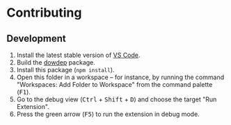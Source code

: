# Contributing

## Development

1. Install the latest stable version of [VS Code](https://code.visualstudio.com/).
2. Build the [dowdep](../core) package.
3. Install this package (`npm install`).
4. Open this folder in a workspace – for instance, by running the command "Workspaces: Add Folder to Workspace" from the command palette (<kbd>F1</kbd>).
5. Go to the debug view (<kbd>Ctrl</kbd> + <kbd>Shift</kbd> + <kbd>D</kbd>) and choose the target "Run Extension".
6. Press the green arrow (<kbd>F5</kbd>) to run the extension in debug mode.
